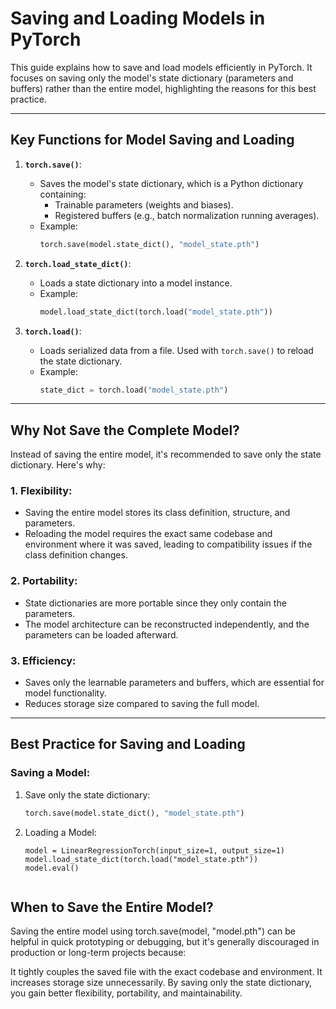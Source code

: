 # Saving and Loading Models in PyTorch

This guide explains how to save and load models efficiently in PyTorch. It focuses on saving only the model's state dictionary (parameters and buffers) rather than the entire model, highlighting the reasons for this best practice.

---

## Key Functions for Model Saving and Loading

1. **`torch.save()`**:
   - Saves the model's state dictionary, which is a Python dictionary containing:
     - Trainable parameters (weights and biases).
     - Registered buffers (e.g., batch normalization running averages).
   - Example:
     ```python
     torch.save(model.state_dict(), "model_state.pth")
     ```

2. **`torch.load_state_dict()`**:
   - Loads a state dictionary into a model instance.
   - Example:
     ```python
     model.load_state_dict(torch.load("model_state.pth"))
     ```

3. **`torch.load()`**:
   - Loads serialized data from a file. Used with `torch.save()` to reload the state dictionary.
   - Example:
     ```python
     state_dict = torch.load("model_state.pth")
     ```

---

## Why Not Save the Complete Model?

Instead of saving the entire model, it's recommended to save only the state dictionary. Here's why:

### 1. **Flexibility**:
   - Saving the entire model stores its class definition, structure, and parameters.
   - Reloading the model requires the exact same codebase and environment where it was saved, leading to compatibility issues if the class definition changes.

### 2. **Portability**:
   - State dictionaries are more portable since they only contain the parameters.
   - The model architecture can be reconstructed independently, and the parameters can be loaded afterward.

### 3. **Efficiency**:
   - Saves only the learnable parameters and buffers, which are essential for model functionality.
   - Reduces storage size compared to saving the full model.

---

## Best Practice for Saving and Loading

### Saving a Model:
1. Save only the state dictionary:
   ```python
   torch.save(model.state_dict(), "model_state.pth")
   ```

2. Loading a Model:
   ```pyhton
   model = LinearRegressionTorch(input_size=1, output_size=1)
   model.load_state_dict(torch.load("model_state.pth"))
   model.eval()

   
   ```

## When to Save the Entire Model?

Saving the entire model using torch.save(model, "model.pth") can be helpful in quick prototyping or debugging, but it's generally discouraged in production or long-term projects because:

It tightly couples the saved file with the exact codebase and environment.
It increases storage size unnecessarily.
By saving only the state dictionary, you gain better flexibility, portability, and maintainability.
